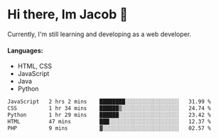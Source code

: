 # Hi there, Im Jacob 👋
Currently, I'm still learning and developing as a web developer.

#### Languages:
- HTML, CSS
- JavaScript
- Java
- Python

<!--START_SECTION:waka-->

```txt
JavaScript   2 hrs 2 mins    ████████░░░░░░░░░░░░░░░░░   31.99 %
CSS          1 hr 34 mins    ██████▒░░░░░░░░░░░░░░░░░░   24.74 %
Python       1 hr 29 mins    ██████░░░░░░░░░░░░░░░░░░░   23.42 %
HTML         47 mins         ███░░░░░░░░░░░░░░░░░░░░░░   12.37 %
PHP          9 mins          ▓░░░░░░░░░░░░░░░░░░░░░░░░   02.57 %
```

<!--END_SECTION:waka-->
